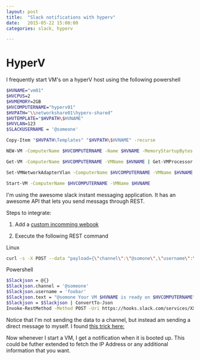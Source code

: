```yaml
---
layout: post
title:  "Slack notifications with hyperv"
date:   2015-05-22 15:00:00
categories: slack, hyperv  

---
```


# HyperV

I frequently start VM's on a hyperV host using the following powershell

```bash
$HVNAME="vm01"
$HVCPUS=2
$HVMEMORY=2GB
$HVCOMPUTERNAME="hyperv01"
$HVPATH="\\networkshare01\hyperv-shared"
$HVTEMPLATE="$HVPATH\$HVNAME"
$HVVLAN=123
$SLACKUSERNAME = '@someone'

Copy-Item "$HVPATH\Templates" "$HVPATH\$HVNAME" -recurse

NEW-VM -ComputerName $HVCOMPUTERNAME -Name $HVNAME -MemoryStartupBytes $HVMEMORY -VHDPath "$HVPATH\$HVNAME\ubuntu\Virtual Hard Disks\ubuntu.vhdx" -Path $HVPATH -SwitchName "vSwitch" -BootDevice VHD -Generation 1

Get-VM -ComputerName $HVCOMPUTERNAME -VMName $HVNAME | Get-VMProcessor | Set-VMProcessor -Count $HVCPUS

Set-VMNetworkAdapterVlan -ComputerName $HVCOMPUTERNAME -VMName $HVNAME -Access -VlanId $HVVLAN

Start-VM -ComputerName $HVCOMPUTERNAME -VMName $HVNAME  
```

I'm using the awesome slack instant messaging application. It has an awesome API that lets you send messags through REST. 

Steps to integrate:

1. Add a [custom incomming webook](https://api.slack.com/incoming-webhooks)  

2. Execute the following REST command


Linux

```bash
curl -s -X POST --data "payload={\"channel\":\"@somone\",\"username\":\"foobar\",\"text\":\"Your VM is ready @someone\"}" https://hooks.slack.com/services/XXXXXXXXXXXX/xxxxxxx
```

Powershell
 
```bash
$Slackjson = @{}
$Slackjson.channel = '@someone'
$Slackjson.username = 'foobar'
$Slackjson.text = "@somone Your VM $HVNAME is ready on $HVCOMPUTERNAME"
$Slackjson = $Slackjson | ConvertTo-Json
Invoke-RestMethod -Method POST -Uri https://hooks.slack.com/services/XXXXXXXXXXXX/xxxxxx -Body $Slackjson
```

Notice that I'm not sending the data to a channel, but instead am sending a direct message to myself. I found [this trick here:](https://groups.google.com/forum/#!topic/slack-api/091x-gs1iFI) 

Now whenever I start a VM, I get a notification when it is booted up. This could be futher extended to fetch the IP Address or any additional information that you want. 